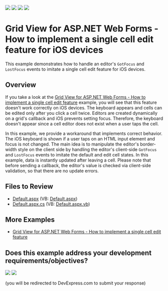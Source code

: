 <!-- default badges list -->
![](https://img.shields.io/endpoint?url=https://codecentral.devexpress.com/api/v1/VersionRange/128540886/13.1.4%2B)
[![](https://img.shields.io/badge/Open_in_DevExpress_Support_Center-FF7200?style=flat-square&logo=DevExpress&logoColor=white)](https://supportcenter.devexpress.com/ticket/details/E4600)
[![](https://img.shields.io/badge/📖_How_to_use_DevExpress_Examples-e9f6fc?style=flat-square)](https://docs.devexpress.com/GeneralInformation/403183)
[![](https://img.shields.io/badge/💬_Leave_Feedback-feecdd?style=flat-square)](#does-this-example-address-your-development-requirementsobjectives)
<!-- default badges end -->
# Grid View for ASP.NET Web Forms - How to implement a single cell edit feature for iOS devices

This example demonstrates how to handle an editor's `GotFocus` and `LostFocus` events to imitate a single cell edit feature for iOS devices.

## Overview

If you take a look at the [Grid View for ASP.NET Web Forms - How to implement a single cell edit feature](https://github.com/DevExpress-Examples/asp-net-web-forms-grid-single-cell-editing) example, you will see that this feature doesn't work correctly on iOS devices. The keyboard appears and cells can be edited only after you click a cell twice. Editors are created dynamically on a grid's callback and iOS prevents setting focus. Therefore, the keyboard doesn't appear since a cell editor does not exist when a user taps the cell.

In this example, we provide a workaround that implements correct behavior. The iOS keyboard is shown if a user taps on an HTML input element and focus is not changed. The main idea is to manipulate the editor's border-width style on the client side by handling the editor's client-side `GotFocus` and `LostFocus` events to imitate the default and edit cell states. In this example, data is instantly updated after leaving a cell. Please note that before sending a callback, the editor's value is checked via client-side validation, so that there are no update errors.

## Files to Review

* [Default.aspx](./CS/WebSite/Default.aspx) (VB: [Default.aspx](./VB/WebSite/Default.aspx))
* [Default.aspx.cs](./CS/WebSite/Default.aspx.cs) (VB: [Default.aspx.vb](./VB/WebSite/Default.aspx.vb))

## More Examples

* [Grid View for ASP.NET Web Forms - How to implement a single cell edit feature](https://github.com/DevExpress-Examples/asp-net-web-forms-grid-single-cell-editing)

<!-- feedback -->
## Does this example address your development requirements/objectives?

[<img src="https://www.devexpress.com/support/examples/i/yes-button.svg"/>](https://www.devexpress.com/support/examples/survey.xml?utm_source=github&utm_campaign=asp-net-web-forms-grid-single-cell-editing-for-ios-devices&~~~was_helpful=yes) [<img src="https://www.devexpress.com/support/examples/i/no-button.svg"/>](https://www.devexpress.com/support/examples/survey.xml?utm_source=github&utm_campaign=asp-net-web-forms-grid-single-cell-editing-for-ios-devices&~~~was_helpful=no)

(you will be redirected to DevExpress.com to submit your response)
<!-- feedback end -->
